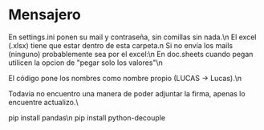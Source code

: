 # Mensajero
En settings.ini ponen su mail y contraseña, sin comillas sin nada.\n
El excel (.xlsx) tiene que estar dentro de esta carpeta.n
Si no envía los mails (ninguno) probablemente sea por el excel:\n
 En doc.sheets cuando pegan utilicen la opcion de "pegar solo los valores"\n
 
El código pone los nombres como nombre propio (LUCAS -> Lucas).\n

Todavia no encuentro una manera de poder adjuntar la firma, apenas lo encuentre actualizo.\

pip install pandas\n
pip install python-decouple
